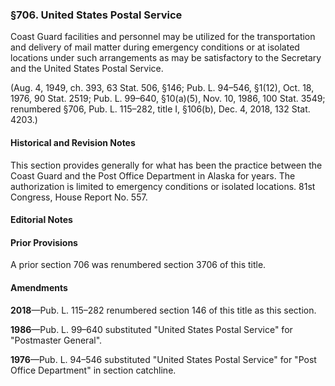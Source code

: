 ### §706. United States Postal Service ###

Coast Guard facilities and personnel may be utilized for the transportation and delivery of mail matter during emergency conditions or at isolated locations under such arrangements as may be satisfactory to the Secretary and the United States Postal Service.

(Aug. 4, 1949, ch. 393, 63 Stat. 506, §146; Pub. L. 94–546, §1(12), Oct. 18, 1976, 90 Stat. 2519; Pub. L. 99–640, §10(a)(5), Nov. 10, 1986, 100 Stat. 3549; renumbered §706, Pub. L. 115–282, title I, §106(b), Dec. 4, 2018, 132 Stat. 4203.)

#### Historical and Revision Notes ####

This section provides generally for what has been the practice between the Coast Guard and the Post Office Department in Alaska for years. The authorization is limited to emergency conditions or isolated locations. 81st Congress, House Report No. 557.

#### **Editorial Notes** ####

#### Prior Provisions ####

A prior section 706 was renumbered section 3706 of this title.

#### Amendments ####

**2018**—Pub. L. 115–282 renumbered section 146 of this title as this section.

**1986**—Pub. L. 99–640 substituted "United States Postal Service" for "Postmaster General".

**1976**—Pub. L. 94–546 substituted "United States Postal Service" for "Post Office Department" in section catchline.